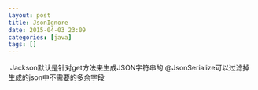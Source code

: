 ```yaml
---
layout: post
title: JsonIgnore
date: 2015-04-03 23:09
categories: [java]
tags: []
---
```

 Jackson默认是针对get方法来生成JSON字符串的
@JsonSerialize可以过滤掉生成的json中不需要的多余字段

